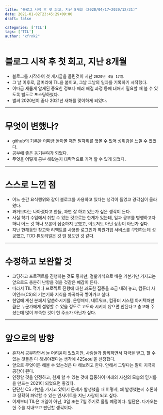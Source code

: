 ```yaml
---
title: "블로그 시작 후 첫 회고, 지난 8개월 (2020/04/17~2020/12/31)"
date: 2021-01-02T23:45:29+09:00
draft: false

categories: ['TIL']
tags: ['TIL']
author: "xfrnk2"
---
```

# 블로그 시작 후 첫 회고, 지난 8개월
+ 블로그를 시작하여 첫 게시글을 올린것이 지난 `2020년 4월 17일`.  
+ 그 날 이후로, 글머리에 TIL을 붙이고, 그날 그날의 일과를 기록하기 시작했다. 
+ 이따금 새롭게 알게된 중요한 정보나 에러 해결 과정 등에 대해서 필요할 때 볼 수 있도록 별도로 포스팅하였다.
+ 벌써 2020년이 끝나 2021년 새해를 맞이하게 되었다.
  
---
# 무엇이 변했나?
+ github의 기록을 이따금 돌아볼 때면 발자취를 엿볼 수 있어 성취감을 느낄 수 있었다.
+ 공부에 좋은 동기부여가 되었다.
+ 무엇을 어떻게 공부 해왔는지 대략적으로 기억 할 수 있게 되었다.
  
---
# 스스로 느낀 점
+ 어느 순간 요식행위와 같이 블로그를 사용하고 있다는 생각이 들었고 경각심이 올라왔다.
+ 과거보다는 나아졌다고 한들, 과연 잘 하고 있는가 싶은 생각이 든다.
+ 사실 학기 수업에서 취할 수 있는 것으로는 한계가 있는데, 일과 공부를 병행하고자 하니 어느 것 하나 오롯이 집중하지 못했고, 이도저도 아닌 상황이 아닌가 싶다.
+ 지난 한해동안 장고와 리액트를 사용한 로그인과 회원가입 서비스를 구현하는데 성공했고, TDD 튜토리얼은 갓 뗀 정도인 것 같다. 
  
---
# 수정하고 보완할 것
+ 코딩하고 프로젝트를 진행하는 것도 좋지만, 겉핥기식으로 배운 기본기만 가지고는 앞으로도 충분히 난항을 겪을 것같은 예감이 든다.
+ 따라서 TIL 적기나 프로젝트 진행에 대한 과도한 집중을 조금 내려 놓고, 컴퓨터 사이언스(CS)의 기본기와 지식을 차곡차곡 쌓아가고 싶다.
+ 현업에 계신 분께서 말씀하시기를, 운영체제, 네트워크, 컴퓨터 시스템 아키텍처만큼은 누군가에게 설명할 수 있을 정도로 고도화 시키지 않으면 안된다고 충고해 주셨는데 많이 부족한 것이 현 주소가 아닌가 싶다.
  
---
# 앞으로의 방향
+ 혼자서 공부하면서 늘 어려움이 있었지만, 사람들과 함께하면서 자극을 받고, 할 수 있는 것들은 다 해봐야겠다는 생각에 42Seoul을 신청했다.
+ 앞으로 무엇이든 해볼 수 있는것은 다 해보려고 한다. 안해서 그렇다는 말이 지극히 공감이 된다.
+ 인정할 것을 인정하고, 현재 할 수 있는 것에 집중하여 미래의 자신의 모습의 믿거름을 만드는 2021이 되었으면 좋겠다.
+ 단단한 CS 기반을 가지고 있어서 문제가 발생했을 때 어떻게, 왜 발생했는지 추론하고 정확히 파악할 수 있는 인사이트를 지닌 사람이 되고 싶다.
+ 이제부터 TIL은 매일이 아닌, 3일 또는 7일 주기로 올릴 예정이다. 일단은. 다가오는 한 주를 지내보고 판단할 생각이다.
  